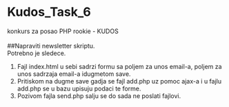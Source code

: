 # Kudos_Task_6
konkurs za posao PHP rookie - KUDOS<br><br>
##Napraviti newsletter skriptu.
<br>
Potrebno je sledece.<br>
1. Fajl index.html u sebi sadrzi formu sa poljem za unos email-a, poljem za unos sadrzaja email-a idugmetom save.<br>
2. Pritiskom na dugme save gadja se fajl add.php uz pomoc ajax-a i u fajlu add.php se u bazu upisuju podaci te forme.<br>
3. Pozivom fajla send.php salju se do sada ne poslati fajlovi.<br>
